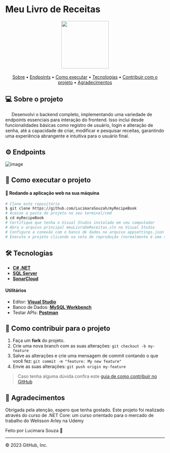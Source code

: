 # Meu Livro de Receitas

<h4 align="center">
	<img height="150" src="https://cdn-icons-png.flaticon.com/512/1614/1614591.png">
</h4>

<p align="center">
 <a href="#-sobre-o-projeto">Sobre</a> •
 <a href="#-endpoints">Endpoints</a> •
 <a href="#-como-executar-o-projeto">Como executar</a> • 
 <a href="#-tecnologias">Tecnologias</a> • 
 <a href="#-como-contribuir-para-o-projeto">Contribuir com o projeto</a> • 
 <a href="#-agradecimentos">Agradecimentos</a>
</p>


## 💻 Sobre o projeto

<img height="16" src="https://cdn-icons-png.flaticon.com/512/6074/6074501.png"> Desenvolvi o backend completo, implementando uma variedade de endpoints essenciais para interação do frontend. Isso inclui desde funcionalidades básicas como registro de usuário, login e alteração de senha, até a capacidade de criar, modificar e pesquisar receitas, garantindo uma experiência abrangente e intuitiva para o usuário final.

## ⚙ Endpoints 

![image](https://github.com/LucimaraSouzah/myRecipeBook/assets/95291739/ee9d8b7c-436a-4908-bf6f-9a51d6fe4075)


## 🚀 Como executar o projeto

#### 🧭 Rodando a aplicação web na sua máquina

```bash
# Clone este repositório
$ git clone https://github.com/LucimaraSouzah/myRecipeBook
# Acesse a pasta do projeto no seu terminal/cmd
$ cd myRecipeBook
# Certifique que tenha o Visual Studio instalado em seu computador
# Abra o arquivo principal meuLivroDeReceitas.sln no Visual Studio
# Configure a conexão com o banco de dados no arquivo appsettings.json
# Execute o projeto clicando na seta de reprodução (normalmente é uma seta verde na barra de ferramentas)
```
<div>


## 🛠 Tecnologias

- **[C# .NET](https://learn.microsoft.com/en-us/dotnet/csharp/)**
- **[SQL Server](https://learn.microsoft.com/en-us/sql/sql-server/?view=sql-server-ver16)**
- **[SonarCloud](https://docs.sonarsource.com/sonarcloud/)**


#### **Utilitários**

- Editor:  **[Visual Studio](https://visualstudio.microsoft.com/pt-br/)**
- Banco de Dados: **[MySQL Workbench](https://www.mysql.com/products/workbench/)**
- Testar APIs: **[Postman](https://www.postman.com)**


## 💪 Como contribuir para o projeto

1. Faça um **fork** do projeto.
2. Crie uma nova branch com as suas alterações: `git checkout -b my-feature`
3. Salve as alterações e crie uma mensagem de commit contando o que você fez: `git commit -m "feature: My new feature"`
4. Envie as suas alterações: `git push origin my-feature`
> Caso tenha alguma dúvida confira este [guia de como contribuir no GitHub](./CONTRIBUTING.md)

## 📝 Agradecimentos

Obrigada pela atenção, espero que tenha gostado. Este projeto foi realizado através do curso de .NET Core: um curso orientado para o mercado de trabalho do Welisson Arley na Udemy

Feito por Lucimara Souza 💜

---
© 2023 GitHub, Inc.
